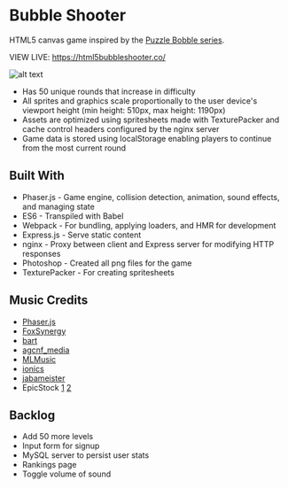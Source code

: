 # Bubble Shooter
HTML5 canvas game inspired by the [Puzzle Bobble series](https://en.wikipedia.org/wiki/Puzzle_Bobble). 

VIEW LIVE: https://html5bubbleshooter.co/

![alt text](https://media.giphy.com/media/TgMIylhZS3FabKO3CY/giphy.gif "Bubble Shooter")

* Has 50 unique rounds that increase in difficulty 
* All sprites and graphics scale proportionally to the user device's viewport height (min height: 510px, max height: 1190px)
* Assets are optimized using spritesheets made with TexturePacker and cache control headers configured by the nginx server
* Game data is stored using localStorage enabling players to continue from the most current round

## Built With
* Phaser.js - Game engine, collision detection, animation, sound effects, and managing state
* ES6 - Transpiled with Babel
* Webpack - For bundling, applying loaders, and HMR for development
* Express.js - Serve static content
* nginx - Proxy between client and Express server for modifying HTTP responses
* Photoshop - Created all png files for the game
* TexturePacker - For creating spritesheets

## Music Credits
* [Phaser.js](https://phaser.io/examples/v2/audio/audio-sprite)
* [FoxSynergy](https://opengameart.org/content/lunar-joyride-8-bit)
* [bart](https://opengameart.org/content/the-adventure-begins-8-bit-remix)
* [agcnf_media](https://www.pond5.com/sound-effect/32742863/retro-pong-tennis-hit-5.html)
* [MLMusic](https://www.pond5.com/sound-effect/48873387/8-bit-video-game-win-melody-1.html)
* [ionics](https://www.pond5.com/stock-music/69859326/game-background-music-loop-01.html)
* [jabameister](https://www.pond5.com/sound-effect/82668554/retro-game-lose.html)
* EpicStock [1](https://www.pond5.com/sound-effect/44790173/retro-game-sound-8bit-68.html) [2](https://www.pond5.com/sound-effect/44790158/retro-game-sound-8bit-55.html)

## Backlog
* Add 50 more levels
* Input form for signup
* MySQL server to persist user stats 
* Rankings page
* Toggle volume of sound